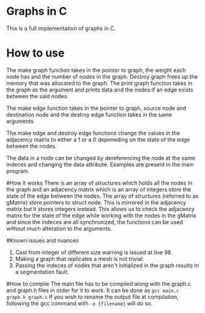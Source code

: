 # Graphs in C
This is a full implementation of graphs in C.

# How to use
The make graph function takes in the pointer to graph, the weight each node has and the number of nodes in the graph. Destroy graph frees up the memory that was allocated to the graph. The print graph function takes in the graph as the argument and prints data and the nodes if an edge exists between the said nodes.

The make edge function takes in the pointer to graph, source node and destination node and the destroy edge function takes in the same arguments.

The make edge and destroy edge functions change the values in the adjacency matrix to either a 1 or a 0 depeneding on the state of the edge between the nodes.

The data in a node can be changed by dereferencing the node at the same indeces and changing the data attribute. Examples are present in the main program.

#How it works
There is an array of structures which holds all the nodes in the graph and an adjacency matrix which is an array of integers store the state of the edge between the nodes. The array of structures (referred to as gMatrix) store pointers to struct node. This is mirrored in the adjacency matrix but it stores integers instead. This allows us to check the adjacency matrix for the state of the edge while working with the nodes in the gMatrix and since the indeces are all synchronized, the functions can be used without much alteration to the arguments.

#Known issues and nuances
1. Cast from integer of different size warning is issued at line 98.
2. Making a graph that replicates a mesh is not trivial.
3. Passing the indeces of nodes that aren't initialized in the graph results in a segmentation fault.

#How to compile
The main file has to be compiled along with the graph.c and graph.h files in order for it to work. It can be done as
    ```gcc main.c graph.h graph.c```
If you wish to rename the output file at compilation, following the gcc command with ```-o {filename}``` will do so.
